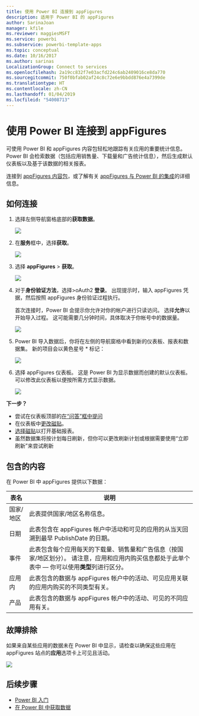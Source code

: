 ```yaml
---
title: 使用 Power BI 连接到 appFigures
description: 适用于 Power BI 的 appFigures
author: SarinaJoan
manager: kfile
ms.reviewer: maggiesMSFT
ms.service: powerbi
ms.subservice: powerbi-template-apps
ms.topic: conceptual
ms.date: 10/16/2017
ms.author: sarinas
LocalizationGroup: Connect to services
ms.openlocfilehash: 2a19cc832f7e03acfd224c6ab2409016ce8da770
ms.sourcegitcommit: 750f0bfab02af24c8c72e6e9bbdd876e4a7399de
ms.translationtype: HT
ms.contentlocale: zh-CN
ms.lasthandoff: 01/04/2019
ms.locfileid: "54008713"
---
```

# <a name="connect-to-appfigures-with-power-bi"></a>使用 Power BI 连接到 appFigures
可使用 Power BI 和 appFigures 内容包轻松地跟踪有关应用的重要统计信息。 Power BI 会检索数据（包括应用销售量、下载量和广告统计信息），然后生成默认仪表板以及基于该数据的相关报表。

连接到 [appFigures 内容包](https://app.powerbi.com/getdata/services/appfigures)，或了解有关 [appFigures 与 Power BI 的集成](https://powerbi.microsoft.com/integrations/appfigures)的详细信息。

## <a name="how-to-connect"></a>如何连接
1. 选择左侧导航窗格底部的**获取数据**。
   
   ![](media/service-connect-to-appfigures/pbi_getdata.png)
2. 在**服务**框中，选择**获取**。
   
   ![](media/service-connect-to-appfigures/pbi_getservices.png)
3. 选择 **appFigures** \> **获取**。
   
   ![](media/service-connect-to-appfigures/appfigures.png)
4. 对于**身份验证方法**，选择\>oAuth2  **登录**。 出现提示时，输入 appFigures 凭据，然后按照 appFigures 身份验证过程执行。
   
   首次连接时，Power BI 会提示你允许对你的帐户进行只读访问。 选择**允许**以开始导入过程。 这可能需要几分钟时间，具体取决于你帐号中的数据量。
   
   ![](media/service-connect-to-appfigures/appfiguresdoc_06.png)
5. Power BI 导入数据后，你将在左侧的导航窗格中看到新的仪表板、报表和数据集。 新的项目会以黄色星号 \* 标记：
   
    ![](media/service-connect-to-appfigures/pbi_appfigures3.png)
6. 选择 appFigures 仪表板。 这是 Power BI 为显示数据而创建的默认仪表板。 可以修改此仪表板以便按所需方式显示数据。
   
    ![](media/service-connect-to-appfigures/appfiguresdoc_01.png)

**下一步？**

* 尝试在仪表板顶部的[在“问答”框中提问](consumer/end-user-q-and-a.md)
* 在仪表板中[更改磁贴](service-dashboard-edit-tile.md)。
* [选择磁贴](consumer/end-user-tiles.md)以打开基础报表。
* 虽然数据集将按计划每日刷新，但你可以更改刷新计划或根据需要使用“立即刷新”来尝试刷新

## <a name="whats-included"></a>包含的内容
在 Power BI 中 appFigures 提供以下数据：

| **表名** | **说明** |
| --- | --- |
| 国家/地区 |此表提供国家/地区名称信息。 |
| 日期 |此表包含在 appFigures 帐户中活动和可见的应用的从当天回溯到最早 PublishDate 的日期。 |
| 事件 |此表包含每个应用每天的下载量、销售量和广告信息（按国家/地区划分）。 请注意，应用和应用内购买信息都处于此单个表中 — 你可以使用<strong>类型</strong>列进行区分。 |
| 应用内 |此表包含的数据与 appFigures 帐户中的活动、可见应用关联的应用内购买的不同类型有关。 |
| 产品 |此表包含的数据与 appFigures 帐户中的活动、可见的不同应用有关。 |

## <a name="troubleshooting"></a>故障排除
如果来自某些应用的数据未在 Power BI 中显示，请检查以确保这些应用在 appFigures 站点的**应用**选项卡上可见且活动。

![](media/service-connect-to-appfigures/appfiguresdoc_11.png)

## <a name="next-steps"></a>后续步骤
* [Power BI 入门](service-get-started.md)
* [在 Power BI 中获取数据](service-get-data.md)

